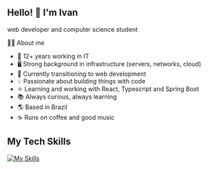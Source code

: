 ## Hello! 👋 I'm Ivan
web developer and computer science student


🧑‍💻 About me
- 💼 12+ years working in IT
- 🖥️ Strong background in infrastructure (servers, networks, cloud)
- 🔄 Currently transitioning to web development
- 💡 Passionate about building things with code
- ⚛️ Learning and working with React, Typescript and Spring Boot
- 📚 Always curious, always learning
- 🌎 Based in Brazil
- ☕ Runs on coffee and good music

## My Tech Skills
[![My Skills](https://skillicons.dev/icons?i=js,html,css,react,typescript,styledcomponents,tailwind,java,spring,mysql,docker,aws,linux,github,postman)](https://skillicons.dev)
